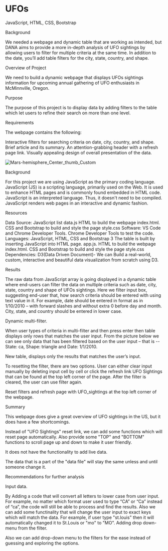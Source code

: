 # UFOs

JavaScript, HTML, CSS, Bootstrap

Background

We needed a webpage and dynamic table that are working as intended, but DANA aims to provide a more in-depth analysis of UFO sightings by allowing users to filter for multiple criteria at the same time. In addition to the date, you’ll add table filters for the city, state, country, and shape.

Overview of Project

We need to build a dynamic webpage that displays UFOs sightings information for upcoming annual gathering of UFO enthusiasts in McMinnville, Oregon.

Purpose

The purpose of this project is to display data by adding filters to the table which let users to refine their search on more than one level.

Requirements

The webpage contains the following:

Interactive filters for searching criteria on date, city, country, and shape.
Brief article and its summary.
An attention-grabbing header with a refresh page link.
Visually appealing design of overall presentation of the data.

![Mars-hemisphere_Center_thumb_Custom](https://user-images.githubusercontent.com/91812090/152692850-fcf8b86f-7400-49fc-8238-c22354855075.png)



Background

For this project we are using JavaScript as the primary coding language. JavaScript (JS) is a scripting language, primarily used on the Web. It is used to enhance HTML pages and is commonly found embedded in HTML code. JavaScript is an interpreted language. Thus, it doesn't need to be compiled. JavaScript renders web pages in an interactive and dynamic fashion.

Resources

Data Source: JavaScript list data.js
HTML to build the webpage index.html.
CSS and Bootstrap to build and style the page style.css
Software: VS Code and Chrome Developer Tools.
Chrome Developer Tools to test the code.
Languages: JavaScript, HTML, CSS and Bootstrap 3
The table is built by inserting JavaScript into HTML page. app.js.
HTML to build the webpage index.html.
CSS and Bootstrap to build and style the page style.css
Dependencies: D3(Data Driven Document)- We can Build a real-world, custom, interactive and beautiful data visualization from scratch using D3.

Results

The raw data from JavaScript array is going displayed in a dynamic table where end-users can filter the data on multiple criteria such as date, city, state, country and shape of UFOs sightings. Here we filter input box, suggesting end-user that, how search criteria should be entered with using text value in it. For example, date should be entered in format as in 1/10/2010 – with forward slashes and without extra 0 before day and month. City, state, and country should be entered in lower case.



Dynamic multi-filter.

When user types of criteria in multi-filter and then press enter then table displays only rows that matches the user input. From the picture below we can see only data that has been filtered based on the user input – that is -- State: ca, Shape: triangle and Date: 1/1/2010.

 

New table, displays only the results that matches the user’s input.

To resetting the filter, there are two options. User can either clear input manually by deleting input cell by cell or click the refresh link UFO Sightings that can be found at the top left corner of the page. After the filter is cleared, the user can use filter again.



Reset filters and refresh page with UFO_sightings at the top left corner of the webpage.

Summary

This webpage does give a great overview of UFO sightings in the US, but it does have a few shortcomings.

Instead of "UFO Sightings" reset link, we can add some functions which will reset page automatically. Also provide some "TOP" and "BOTTOM" functions to scroll page up and down to make it user friendly.

It does not have the functionality to add live data.

The data that is a part of the "data file" will stay the same unless and until someone change it.

Recommendations for further analysis

Input data.

By Adding a code that will convert all letters to lower case from user input. For example, no matter which format user used to type “CA” or “Ca” instead of “ca”, the code will still be able to process and find the results.
Also we can add some functinality that will change the user input to exact keys which will match the data. For example, if user type "st.louis" then it will automatically changed it to St.Louis or "mo" to "MO".
Adding drop down-menu from the filter.

Also we can add drop-down menu to the filters for the ease instead of guessing and exploring the options.
